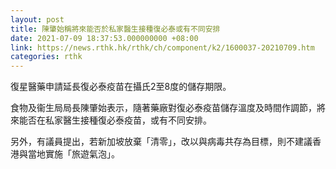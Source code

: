 ```yaml
---
layout: post
title: 陳肇始稱將來能否於私家醫生接種復必泰或有不同安排
date: 2021-07-09 18:37:53.000000000 +08:00
link: https://news.rthk.hk/rthk/ch/component/k2/1600037-20210709.htm
categories: rthk
---
```


復星醫藥申請延長復必泰疫苗在攝氏2至8度的儲存期限。

食物及衞生局局長陳肇始表示，隨著藥廠對復必泰疫苗儲存溫度及時間作調節，將來能否在私家醫生接種復必泰疫苗，或有不同安排。

另外，有議員提出，若新加坡放棄「清零」，改以與病毒共存為目標，則不建議香港與當地實施「旅遊氣泡」。
